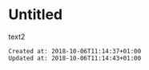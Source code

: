# Untitled
text2

    Created at: 2018-10-06T11:14:37+01:00
    Updated at: 2018-10-06T11:14:43+01:00


